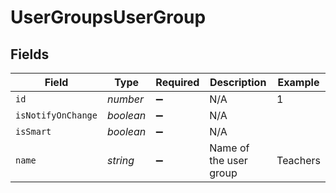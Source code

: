 # UserGroupsUserGroup


## Fields

| Field                  | Type                   | Required               | Description            | Example                |
| ---------------------- | ---------------------- | ---------------------- | ---------------------- | ---------------------- |
| `id`                   | *number*               | :heavy_minus_sign:     | N/A                    | 1                      |
| `isNotifyOnChange`     | *boolean*              | :heavy_minus_sign:     | N/A                    |                        |
| `isSmart`              | *boolean*              | :heavy_minus_sign:     | N/A                    |                        |
| `name`                 | *string*               | :heavy_minus_sign:     | Name of the user group | Teachers               |